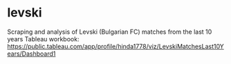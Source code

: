 # levski
Scraping and analysis of Levski (Bulgarian FC) matches from the last 10 years
Tableau workbook: https://public.tableau.com/app/profile/hinda1778/viz/LevskiMatchesLast10Years/Dashboard1
